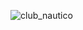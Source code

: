 ![club_nautico](https://github.com/edumel20/Diagrama_Comportamientos/assets/145054591/b9e204a6-ccb2-495f-b3a1-29091439ead6)

